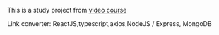 This is a study project from [video course](https://youtu.be/ivDjWYcKDZI)

Link converter: ReactJS,typescript,axios,NodeJS / Express, MongoDB
